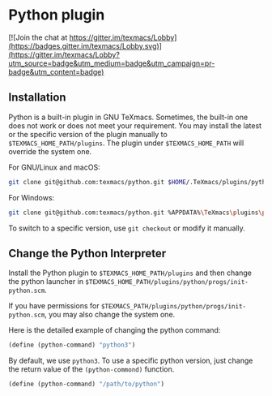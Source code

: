 # Python plugin
[![Join the chat at https://gitter.im/texmacs/Lobby](https://badges.gitter.im/texmacs/Lobby.svg)](https://gitter.im/texmacs/Lobby?utm_source=badge&utm_medium=badge&utm_campaign=pr-badge&utm_content=badge)

## Installation
Python is a built-in plugin in GNU TeXmacs.
Sometimes, the built-in one does not work or does not meet your requirement.
You may install the latest or the specific version of the plugin manually
to `$TEXMACS_HOME_PATH/plugins`. The plugin under `$TEXMACS_HOME_PATH` will
override the system one.

For GNU/Linux and macOS:
``` bash
git clone git@github.com:texmacs/python.git $HOME/.TeXmacs/plugins/python
```

For Windows:
``` bash
git clone git@github.com:texmacs/python.git %APPDATA%\TeXmacs\plugins\python
```

To switch to a specific version, use `git checkout` or modify it manually.

## Change the Python Interpreter
Install the Python plugin to `$TEXMACS_HOME_PATH/plugins` and then change
the python launcher in `$TEXMACS_HOME_PATH/plugins/python/progs/init-python.scm`.

If you have permissions for `$TEXMACS_PATH/plugins/python/progs/init-python.scm`, you may also change the system one.

Here is the detailed example of changing the python command:

``` scheme
(define (python-command) "python3")
```

By default, we use `python3`. To use a specific python version, just change the return value of the `(python-commond)` function.

``` scheme
(define (python-command) "/path/to/python")
```